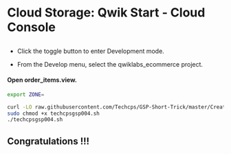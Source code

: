 
# Cloud Storage: Qwik Start - Cloud Console














## 

- Click the toggle button to enter Development mode.

- From the Develop menu, select the qwiklabs_ecommerce project.

#### Open order_items.view.


```bash
export ZONE=

curl -LO raw.githubusercontent.com/Techcps/GSP-Short-Trick/master/Creating%20a%20Persistent%20Disk/techcpsgsp004.sh
sudo chmod +x techcpsgsp004.sh
./techcpsgsp004.sh
```



## Congratulations !!!

